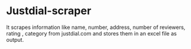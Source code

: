 # Justdial-scraper
It scrapes information like name, number, address, number of reviewers, rating , category from justdial.com and stores them in an excel file as output.
